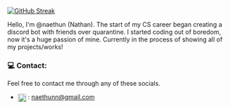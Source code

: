 [![GitHub Streak](http://github-readme-streak-stats.herokuapp.com?user=naethun&theme=tokyonight)](https://git.io/streak-stats)

Hello, I'm @naethun (Nathan). The start of my CS career began creating a discord bot with friends over quarantine. I started coding out of boredom, now it's a huge passion of mine. 
Currently in the process of showing all of my projects/works!

### 💻 Contact:

Feel free to contact me through any of these socials.

- <img align="center" src="https://www.google.com/url?sa=i&url=https%3A%2F%2Fpngtree.com%2Fso%2Fgmail&psig=AOvVaw04NBnyIWWl-uHpRs9Seamm&ust=1705537218039000&source=images&cd=vfe&opi=89978449&ved=0CBMQjRxqFwoTCOiqurST44MDFQAAAAAdAAAAABAD" height="19"/> : naethunn@gmail.com
